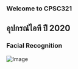 ### Welcome to CPSC321
## อุปกรณ์ไอที ปี 2020
### Facial Recognition
![Image](https://github.com/warayutkhanka/CPSC321_63_1_HCI/blob/gh-pages/adminlte/Profile.png)
